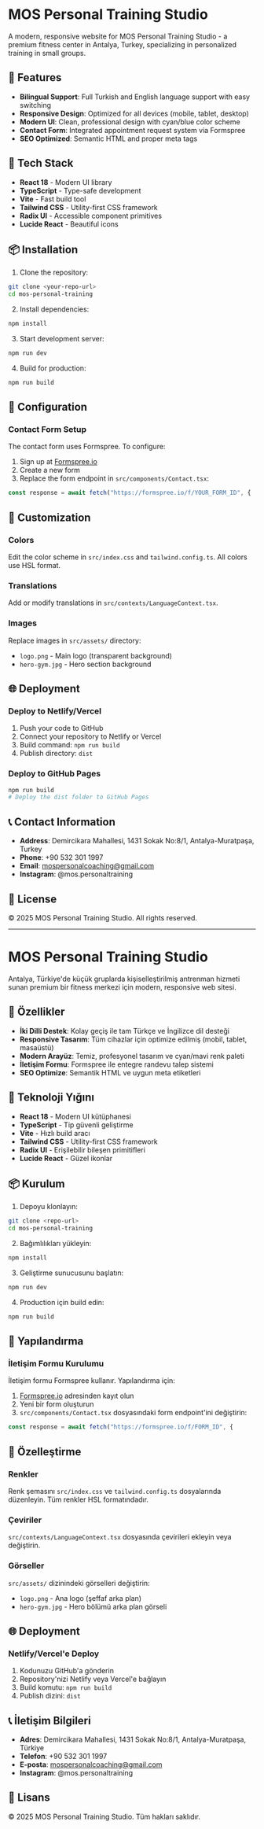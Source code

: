 # MOS Personal Training Studio

A modern, responsive website for MOS Personal Training Studio - a premium fitness center in Antalya, Turkey, specializing in personalized training in small groups.

## 🌟 Features

- **Bilingual Support**: Full Turkish and English language support with easy switching
- **Responsive Design**: Optimized for all devices (mobile, tablet, desktop)
- **Modern UI**: Clean, professional design with cyan/blue color scheme
- **Contact Form**: Integrated appointment request system via Formspree
- **SEO Optimized**: Semantic HTML and proper meta tags

## 🚀 Tech Stack

- **React 18** - Modern UI library
- **TypeScript** - Type-safe development
- **Vite** - Fast build tool
- **Tailwind CSS** - Utility-first CSS framework
- **Radix UI** - Accessible component primitives
- **Lucide React** - Beautiful icons

## 📦 Installation

1. Clone the repository:
```bash
git clone <your-repo-url>
cd mos-personal-training
```

2. Install dependencies:
```bash
npm install
```

3. Start development server:
```bash
npm run dev
```

4. Build for production:
```bash
npm run build
```

## 🔧 Configuration

### Contact Form Setup

The contact form uses Formspree. To configure:

1. Sign up at [Formspree.io](https://formspree.io)
2. Create a new form
3. Replace the form endpoint in `src/components/Contact.tsx`:
```typescript
const response = await fetch("https://formspree.io/f/YOUR_FORM_ID", {
```

## 📝 Customization

### Colors
Edit the color scheme in `src/index.css` and `tailwind.config.ts`. All colors use HSL format.

### Translations
Add or modify translations in `src/contexts/LanguageContext.tsx`.

### Images
Replace images in `src/assets/` directory:
- `logo.png` - Main logo (transparent background)
- `hero-gym.jpg` - Hero section background

## 🌐 Deployment

### Deploy to Netlify/Vercel

1. Push your code to GitHub
2. Connect your repository to Netlify or Vercel
3. Build command: `npm run build`
4. Publish directory: `dist`

### Deploy to GitHub Pages

```bash
npm run build
# Deploy the dist folder to GitHub Pages
```

## 📞 Contact Information

- **Address**: Demircikara Mahallesi, 1431 Sokak No:8/1, Antalya-Muratpaşa, Turkey
- **Phone**: +90 532 301 1997
- **Email**: mospersonalcoaching@gmail.com
- **Instagram**: @mos.personaltraining

## 📄 License

© 2025 MOS Personal Training Studio. All rights reserved.

---

# MOS Personal Training Studio

Antalya, Türkiye'de küçük gruplarda kişiselleştirilmiş antrenman hizmeti sunan premium bir fitness merkezi için modern, responsive web sitesi.

## 🌟 Özellikler

- **İki Dilli Destek**: Kolay geçiş ile tam Türkçe ve İngilizce dil desteği
- **Responsive Tasarım**: Tüm cihazlar için optimize edilmiş (mobil, tablet, masaüstü)
- **Modern Arayüz**: Temiz, profesyonel tasarım ve cyan/mavi renk paleti
- **İletişim Formu**: Formspree ile entegre randevu talep sistemi
- **SEO Optimize**: Semantik HTML ve uygun meta etiketleri

## 🚀 Teknoloji Yığını

- **React 18** - Modern UI kütüphanesi
- **TypeScript** - Tip güvenli geliştirme
- **Vite** - Hızlı build aracı
- **Tailwind CSS** - Utility-first CSS framework
- **Radix UI** - Erişilebilir bileşen primitifleri
- **Lucide React** - Güzel ikonlar

## 📦 Kurulum

1. Depoyu klonlayın:
```bash
git clone <repo-url>
cd mos-personal-training
```

2. Bağımlılıkları yükleyin:
```bash
npm install
```

3. Geliştirme sunucusunu başlatın:
```bash
npm run dev
```

4. Production için build edin:
```bash
npm run build
```

## 🔧 Yapılandırma

### İletişim Formu Kurulumu

İletişim formu Formspree kullanır. Yapılandırma için:

1. [Formspree.io](https://formspree.io) adresinden kayıt olun
2. Yeni bir form oluşturun
3. `src/components/Contact.tsx` dosyasındaki form endpoint'ini değiştirin:
```typescript
const response = await fetch("https://formspree.io/f/FORM_ID", {
```

## 📝 Özelleştirme

### Renkler
Renk şemasını `src/index.css` ve `tailwind.config.ts` dosyalarında düzenleyin. Tüm renkler HSL formatındadır.

### Çeviriler
`src/contexts/LanguageContext.tsx` dosyasında çevirileri ekleyin veya değiştirin.

### Görseller
`src/assets/` dizinindeki görselleri değiştirin:
- `logo.png` - Ana logo (şeffaf arka plan)
- `hero-gym.jpg` - Hero bölümü arka plan görseli

## 🌐 Deployment

### Netlify/Vercel'e Deploy

1. Kodunuzu GitHub'a gönderin
2. Repository'nizi Netlify veya Vercel'e bağlayın
3. Build komutu: `npm run build`
4. Publish dizini: `dist`

## 📞 İletişim Bilgileri

- **Adres**: Demircikara Mahallesi, 1431 Sokak No:8/1, Antalya-Muratpaşa, Türkiye
- **Telefon**: +90 532 301 1997
- **E-posta**: mospersonalcoaching@gmail.com
- **Instagram**: @mos.personaltraining

## 📄 Lisans

© 2025 MOS Personal Training Studio. Tüm hakları saklıdır.
